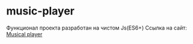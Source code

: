 # music-player
Функционал проекта разработан на чистом Js(ES6+)
Ссылка на сайт:
[Musical player](https://kirillshapovalovv.github.io/music-player/)
